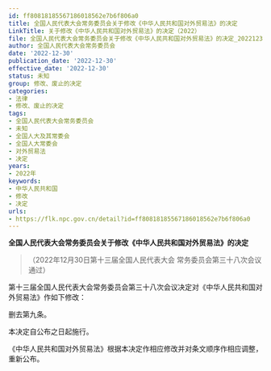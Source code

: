 ```yaml
---
id: ff80818185567186018562e7b6f806a0
title: 全国人民代表大会常务委员会关于修改《中华人民共和国对外贸易法》的决定
LinkTitle: 关于修改《中华人民共和国对外贸易法》的决定（2022）
file: 全国人民代表大会常务委员会关于修改《中华人民共和国对外贸易法》的决定_20221230_ff80818185567186018562e7b6f806a0.docx
author: 全国人民代表大会常务委员会
date: '2022-12-30'
publication_date: '2022-12-30'
effective_date: '2022-12-30'
status: 未知
group: 修改、废止的决定
categories:
- 法律
- 修改、废止的决定
tags:
- 全国人民代表大会常务委员会
- 未知
- 全国人大及其常委会
- 全国人大常委会
- 对外贸易法
- 决定
years:
- 2022年
keywords:
- 中华人民共和国
- 修改
- 决定
urls:
- https://flk.npc.gov.cn/detail?id=ff80818185567186018562e7b6f806a0
---
```


**全国人民代表大会常务委员会关于修改《中华人民共和国对外贸易法》的决定**

> （2022年12月30日第十三届全国人民代表大会
> 常务委员会第三十八次会议通过）

第十三届全国人民代表大会常务委员会第三十八次会议决定对《中华人民共和国对外贸易法》作如下修改：

删去第九条。

本决定自公布之日起施行。

《中华人民共和国对外贸易法》根据本决定作相应修改并对条文顺序作相应调整，重新公布。
